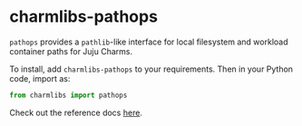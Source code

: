 # charmlibs-pathops

`pathops` provides a `pathlib`-like interface for local filesystem and workload container paths for Juju Charms.

To install, add `charmlibs-pathops` to your requirements. Then in your Python code, import as:

```py
from charmlibs import pathops
```

Check out the reference docs [here](https://canonical-pathops.readthedocs-hosted.com/reference/pathops/).

